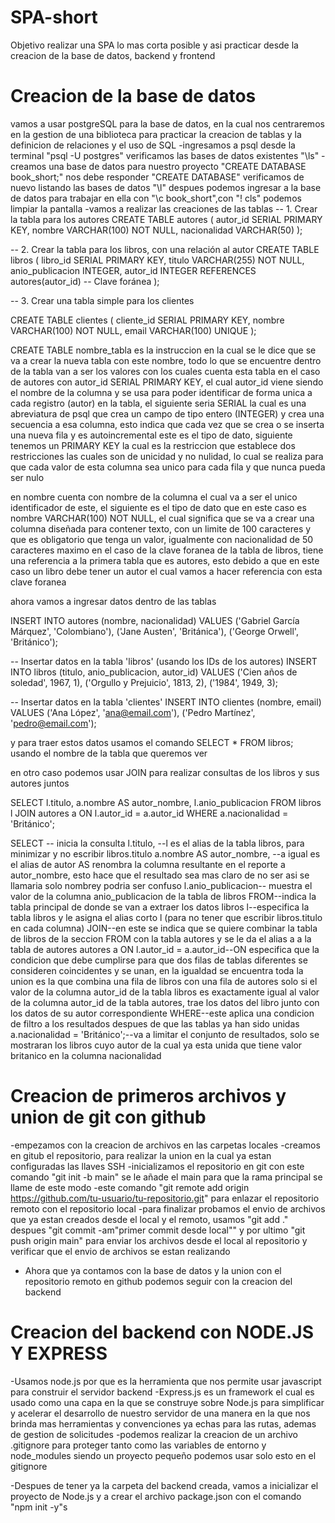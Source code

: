 # SPA-short
Objetivo realizar una SPA lo mas corta posible y asi practicar desde la creacion de la base de datos, backend y frontend 

# Creacion de la base de datos
vamos a usar postgreSQL para la base de datos, en la cual nos centraremos en la gestion de una biblioteca para practicar la creacion de tablas y la definicion de relaciones y el uso de SQL
-ingresamos a psql desde la terminal "psql -U postgres" verificamos las bases de datos existentes "\ls"
-creamos una base de datos para nuestro proyecto "CREATE DATABASE book_short;" nos debe responder "CREATE DATABASE" verificamos de nuevo listando las bases de datos "\l" despues podemos ingresar a la base de datos para trabajar en ella con "\c book_short",con "\! cls" podemos limpiar la pantalla
-vamos a realizar las creaciones de las tablas 
-- 1. Crear la tabla para los autores
CREATE TABLE autores ( 
    autor_id SERIAL PRIMARY KEY,
    nombre VARCHAR(100) NOT NULL,
    nacionalidad VARCHAR(50)
);

-- 2. Crear la tabla para los libros, con una relación al autor
CREATE TABLE libros (
    libro_id SERIAL PRIMARY KEY,
    titulo VARCHAR(255) NOT NULL,
    anio_publicacion INTEGER,
    autor_id INTEGER REFERENCES autores(autor_id) -- Clave foránea
);

-- 3. Crear una tabla simple para los clientes

CREATE TABLE clientes (
    cliente_id SERIAL PRIMARY KEY,
    nombre VARCHAR(100) NOT NULL,
    email VARCHAR(100) UNIQUE
);

CREATE TABLE nombre_tabla es la instruccion en la cual se le dice que se va a crear la nueva tabla con este nombre, todo lo que se encuentre dentro de la tabla van a ser los valores con los cuales cuenta esta tabla en el caso de autores con autor_id SERIAL PRIMARY KEY, el cual autor_id viene siendo el nombre de la columna y se usa para poder identificar de forma unica a cada registro (autor) en la tabla, el siguiente seria SERIAL la cual es una abreviatura de psql que crea un campo de tipo entero (INTEGER) y crea una secuencia a esa columna, esto indica que cada vez que se crea o se inserta una nueva fila y es autoincremental este es el tipo de dato, siguiente tenemos un PRIMARY KEY la cual es la restriccion que establece dos restricciones las cuales son de unicidad y no nulidad, lo cual se realiza para que cada valor de esta columna sea unico para cada fila y que nunca pueda ser nulo 

en nombre cuenta con nombre de la columna el cual va a ser el unico identificador de este, el siguiente es el tipo de dato que en este caso es nombre VARCHAR(100) NOT NULL, el cual significa que se va a crear una columna diseñada para contener texto, con un limite de 100 caracteres y que es obligatorio que tenga un valor, igualmente con nacionalidad de 50 caracteres maximo
en el caso de la clave foranea de la tabla de libros, tiene una referencia a la primera tabla que es autores, esto debido a que en este caso un libro debe tener un autor el cual vamos a hacer referencia con esta clave foranea

ahora vamos a ingresar datos dentro de las tablas 

INSERT INTO autores (nombre, nacionalidad) VALUES
('Gabriel García Márquez', 'Colombiano'),
('Jane Austen', 'Británica'),
('George Orwell', 'Británico');

-- Insertar datos en la tabla 'libros' (usando los IDs de los autores)
INSERT INTO libros (titulo, anio_publicacion, autor_id) VALUES
('Cien años de soledad', 1967, 1),
('Orgullo y Prejuicio', 1813, 2),
('1984', 1949, 3);

-- Insertar datos en la tabla 'clientes'
INSERT INTO clientes (nombre, email) VALUES
('Ana López', 'ana@email.com'),
('Pedro Martínez', 'pedro@email.com');

y para traer estos datos usamos el comando SELECT * FROM libros; usando el nombre de la tabla que queremos ver

en otro caso podemos usar JOIN para realizar consultas de los libros y sus autores juntos

SELECT
    l.titulo,
    a.nombre AS autor_nombre,
    l.anio_publicacion
FROM
    libros l
JOIN
    autores a ON l.autor_id = a.autor_id
WHERE
    a.nacionalidad = 'Británico';

SELECT -- inicia la consulta
    l.titulo, --l es el alias de la tabla libros, para minimizar y no escribir libros.titulo
    a.nombre AS autor_nombre, --a igual es el alias de autor AS renombra la columna resultante en el reporte a autor_nombre, esto hace que el resultado sea mas claro de no ser asi se llamaria solo nombrey podria ser confuso
    l.anio_publicacion-- muestra el valor de la columna anio_publicacion de la tabla de libros
FROM--indica la tabla principal de donde se van a extraer los datos
    libros l--especifica la tabla libros y le asigna el alias corto l (para no tener que escribir libros.titulo en cada columna)
JOIN--en este se indica que se quiere combinar la tabla de libros de la seccion FROM con la tabla autores y se le da el alias a a la tabla de autores
    autores a ON l.autor_id = a.autor_id--ON especifica que la condicion que debe cumplirse para que dos filas de tablas diferentes se consideren coincidentes y se unan, en la igualdad se encuentra toda la union es la que combina una fila de libros con una fila de autores solo si el valor de la columna autor_id de la tabla libros es exactamente igual al valor de la columna autor_id de la tabla autores, trae los datos del libro junto con los datos de su autor correspondiente
WHERE--este aplica una condicion de filtro a los resultados despues de que las tablas ya han sido unidas
    a.nacionalidad = 'Británico';--va a limitar el conjunto de resultados, solo se mostraran los libros cuyo autor de la cual ya esta unida que tiene valor britanico en la columna nacionalidad







# Creacion de primeros archivos y union de git con github
-empezamos con la creacion de archivos en las carpetas locales
-creamos en gitub el repositorio, para realizar la union en la cual ya estan configuradas las llaves SSH
-inicializamos el repositorio en git con este comando "git init -b main" se le añade el main para que la rama principal se llame de este modo
-este comando "git remote add origin https://github.com/tu-usuario/tu-repositorio.git" para enlazar el repositorio remoto con el repositorio local
-para finalizar probamos el envio de archivos que ya estan creados desde el local y el remoto, usamos "git add ." despues "git commit -am"primer commit desde local"" y por ultimo "git push origin main" para enviar los archivos desde el local al repositorio y verificar que el envio de archivos se estan realizando  

* Ahora que ya contamos con la  base de datos y la union con el repositorio remoto en github podemos seguir con la creacion del backend

# Creacion del backend con NODE.JS Y EXPRESS
-Usamos node.js por que es la herramienta que nos permite usar javascript para construir el servidor backend
-Express.js es un framework el cual es usado como una capa en la que se construye sobre Node.js para simplificar y acelerar el desarrollo de nuestro servidor de una manera en la que nos brinda mas herramientas y convenciones ya echas para las rutas, ademas de gestion de solicitudes
-podemos realizar la creacion de un archivo .gitignore para proteger tanto como las variables de entorno y node_modules siendo un proyecto pequeño podemos usar solo esto en el gitignore

-Despues de tener ya la carpeta del backend creada, vamos a inicializar el proyecto de Node.js y a crear el archivo package.json con el comando "npm init -y"s